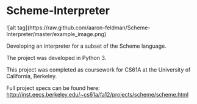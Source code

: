 Scheme-Interpreter
==================

<div style="margin-left: auto; margin-right: auto;">
		![alt tag](https://raw.github.com/aaron-feldman/Scheme-Interpreter/master/example_image.png)
		</div>

Developing an interpreter for a subset of the Scheme language.

The project was developed in Python 3.

This project was completed as coursework for CS61A at the University of California, Berkeley. 

Full project specs can be found here: 
http://inst.eecs.berkeley.edu/~cs61a/fa12/projects/scheme/scheme.html
